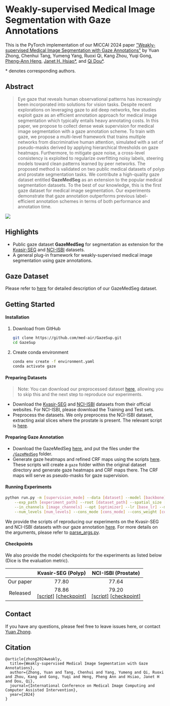 # Weakly-supervised Medical Image Segmentation with Gaze Annotations
This is the PyTorch implementation of our MICCAI 2024 paper ["Weakly-supervised Medical Image Segmentation with Gaze Annotations"](https://arxiv.org/abs/2407.07406) by Yuan Zhong, Chenhui Tang, Yumeng Yang, Ruoxi Qi, Kang Zhou, Yuqi Gong, [Pheng-Ann Heng](https://www.cse.cuhk.edu.hk/~pheng/), [Janet H. Hsiao\*](https://jhhsiao.people.ust.hk/), and [Qi Dou\*](https://www.cse.cuhk.edu.hk/~qdou/).

\* denotes corresponding authors.

## Abstract

> Eye gaze that reveals human observational patterns has increasingly been incorporated into solutions for vision tasks. Despite recent explorations on leveraging gaze to aid deep networks, few studies exploit gaze as an efficient annotation approach for medical image segmentation which typically entails heavy annotating costs. In this paper, we propose to collect dense weak supervision for medical image segmentation with a gaze annotation scheme. To train with gaze, we propose a multi-level framework that trains multiple networks from discriminative human attention, simulated with a set of pseudo-masks derived by applying hierarchical thresholds on gaze heatmaps. Furthermore, to mitigate gaze noise, a cross-level consistency is exploited to regularize overfitting noisy labels, steering models toward clean patterns learned by peer networks. The proposed method is validated on two public medical datasets of polyp and prostate segmentation tasks. We contribute a high-quality gaze dataset entitled **GazeMedSeg** as an extension to the popular medical segmentation datasets. To the best of our knowledge, this is the first gaze dataset for medical image segmentation. Our experiments demonstrate that gaze annotation outperforms previous label-efficient annotation schemes in terms of both performance and annotation time. 

![](./figures/schemes.png)

## Highlights

- Public gaze dataset **GazeMedSeg** for segmentation as extension for the [Kvasir-SEG](https://datasets.simula.no/kvasir-seg/) and [NCI-ISBI](https://www.cancerimagingarchive.net/analysis-result/isbi-mr-prostate-2013/) datasets.
- A general plug-in framework for weakly-supervised medical image segmentation using gaze annotations.

## Gaze Dataset

Please refer to [here](/GazeMedSeg) for detailed description of our GazeMedSeg dataset.

## Getting Started

#### Installation

1. Download from GitHub

   ```bash
   git clone https://github.com/med-air/GazeSup.git
   cd GazeSup
   ```

2. Create conda environment

   ```bash
   conda env create -f environment.yaml
   conda activate gaze
   ```

#### Preparing Datasets

>Note: You can download our preprocessed dataset [here](https://drive.google.com/drive/folders/1XjgQ27R8zT8ymOTXohgl8HXntPEUbIXj?usp=sharing), allowing you to skip this and the next step to reproduce our experiments.

- Download the [Kvasir-SEG](https://datasets.simula.no/kvasir-seg/) and [NCI-ISBI](https://www.cancerimagingarchive.net/analysis-result/isbi-mr-prostate-2013/) datasets from their official websites. For NCI-ISBI, please download the Training and Test sets.
- Preprocess the datasets. We only preprocess the NCI-ISBI dataset, extracting axial slices where the prostate is present. The relevant script is [here](/notebooks/preprocess/process_nci-isbi.ipynb).

#### Preparing Gaze Annotation

- Download the GazeMedSeg [here](https://drive.google.com/drive/folders/1-38bG_81OsGVCb_trI00GSqfB_shCUQG?usp=sharing), and put the files under the [`/GazeMedSeg`](/GazeMedSeg) folder.
- Generate gaze heatmaps and refined CRF maps using the scripts [here](notebooks/gaze_annotation). These scripts will create a `gaze` folder within the original dataset directory and generate gaze heatmaps and CRF maps there. The CRF maps will serve as pseudo-masks for gaze supervision.

#### Running Experiments

```bash
python run.py -m [supervision_mode] --data [dataset] --model [backbone] -bs [batch_size] \
    --exp_path [experiment_path] --root [dataset_path] --spatial_size [image_size] \
    --in_channels [image_channels] --opt [optimizer] --lr [base_lr] --max_ite [max_ite] \
    --num_levels [num_levels] --cons_mode [cons_mode] --cons_weight [cons_weight]
```

We provide the scripts of reproducing our experiments on the Kvasir-SEG and NCI-ISBI datasets with our gaze annotation [here](./scripts). For more details on the arguments, please refer to [parse_args.py](./parse_args.py). 

#### Checkpoints

We also provide the model checkpoints for the experiments as listed below (Dice is the evaluation metric).

|           |                      Kvasir-SEG (Polyp)                      |                     NCI-ISBI (Prostate)                      |
| :-------: | :----------------------------------------------------------: | :----------------------------------------------------------: |
| Our paper |                            77.80                             |                            77.64                             |
| Released  | 78.86<br />[[script]](./scripts/gazesup_kvasir_2_levels.sh) [[checkpoint]](https://drive.google.com/file/d/1e-P7TEOIDJ04edFy1Eix8bTl5ZRD3l-g/view?usp=sharing) | 79.20<br />[[script]](./scripts/gazesup_prostate_2_levels.sh) [[checkpoint]](https://drive.google.com/file/d/1wq60hlEPFhotwPM5tCxcFK-hjPBZ842L/view?usp=sharing) |

## Contact

If you have any questions, please feel free to leave issues here, or contact [Yuan Zhong](mailto:yuanzhong@link.cuhk.edu.hk).

## Citation

``` -->
@article{zhong2024weakly,
  title={Weakly-supervised Medical Image Segmentation with Gaze Annotations},
  author={Zhong, Yuan and Tang, Chenhui and Yang, Yumeng and Qi, Ruoxi and Zhou, Kang and Gong, Yuqi and Heng, Pheng Ann and Hsiao, Janet H and Dou, Qi},
  journal={International Conference on Medical Image Computing and Computer Assisted Intervention},
  year={2024}
}
